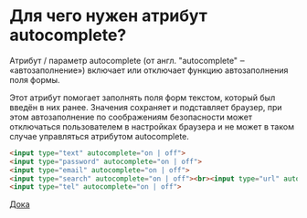 # Для чего нужен атрибут autocomplete?

Атрибут / параметр autocomplete (от англ. "autocomplete" ‒ «автозаполнение») включает или отключает функцию автозаполнения поля формы.

Этот атрибут помогает заполнять поля форм текстом, который был введён в них ранее. Значения сохраняет и подставляет браузер, при этом автозаполнение по соображениям безопасности может отключаться пользователем в настройках браузера и не может в таком случае управляться атрибутом autocomplete.

```HTML
<input type="text" autocomplete="on | off">
<input type="password" autocomplete="on | off">
<input type="email" autocomplete="on | off">
<input type="search" autocomplete="on | off"><br><input type="url" autocomplete="on | off">
<input type="tel" autocomplete="on | off">
```

[Дока](https://doka.guide/html/autocomplete/)
